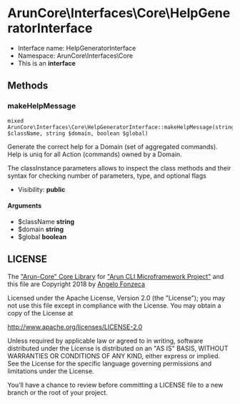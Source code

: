 ArunCore\Interfaces\Core\HelpGeneratorInterface
===============






* Interface name: HelpGeneratorInterface
* Namespace: ArunCore\Interfaces\Core
* This is an **interface**






Methods
-------


### makeHelpMessage

    mixed ArunCore\Interfaces\Core\HelpGeneratorInterface::makeHelpMessage(string $className, string $domain, boolean $global)

Generate the correct help for a Domain (set of aggregated commands). Help is uniq for all Action (commands)
owned by a Domain.

The classInstance parameters allows to inspect the class methods and their syntax for checking number of parameters, type,
and optional flags

* Visibility: **public**


#### Arguments
* $className **string**
* $domain **string**
* $global **boolean**




LICENSE
-------

The ["Arun-Core" Core Library](https://github.com/afonzeca/arun-core) for ["Arun CLI Microframework Project"](https://github.com/afonzeca/arun) and this file are Copyright 2018 by [Angelo Fonzeca](https://www.linkedin.com/in/angelo-f-1806868/)

Licensed under the Apache License, Version 2.0 (the "License"); you may not use this file except in compliance with the License. You may obtain a copy of the License at

http://www.apache.org/licenses/LICENSE-2.0

Unless required by applicable law or agreed to in writing, software distributed under the License is distributed on an "AS IS" BASIS, WITHOUT WARRANTIES OR CONDITIONS OF ANY KIND, either express or implied. See the License for the specific language governing permissions and limitations under the License.

You’ll have a chance to review before committing a LICENSE file to a new branch or the root of your project.
